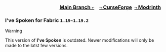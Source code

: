 ### <p align=right>[Main Branch `←`](https://github.com/KessokuTeaTime/Ive-Spoken)&emsp;[`→` CurseForge](https://www.curseforge.com/minecraft/mc-mods/ive-spoken)&ensp;[`→` Modrinth](https://modrinth.com/mod/ive-spoken)</p>

### I've Spoken for Fabric `1.19~1.19.2`

> [!WARNING]
> This version of **I've Spoken** is outdated. Newer modifications will only be made to the latst few versions.
